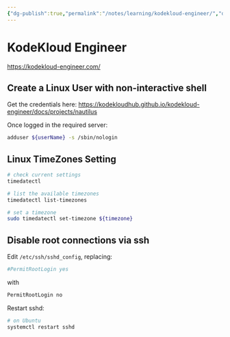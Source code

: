 ```yaml
---
{"dg-publish":true,"permalink":"/notes/learning/kodekloud-engineer/","dgHomeLink":true,"dgPassFrontmatter":false,"dgShowBacklinks":true,"dgShowLocalGraph":false}
---
```


# KodeKloud Engineer

<https://kodekloud-engineer.com/>

## Create a Linux User with non-interactive shell

Get the credentials here: <https://kodekloudhub.github.io/kodekloud-engineer/docs/projects/nautilus>

Once logged in the required server:

```sh
adduser ${userName} -s /sbin/nologin
```


## Linux TimeZones Setting

```sh
# check current settings
timedatectl

# list the available timezones
timedatectl list-timezones

# set a timezone
sudo timedatectl set-timezone ${timezone}
```


## Disable root connections via ssh

Edit `/etc/ssh/sshd_config`, replacing:
```sh
#PermitRootLogin yes
```
with
```sh
PermitRootLogin no
```

Restart sshd:
```sh
# on Ubuntu
systemctl restart sshd
```


